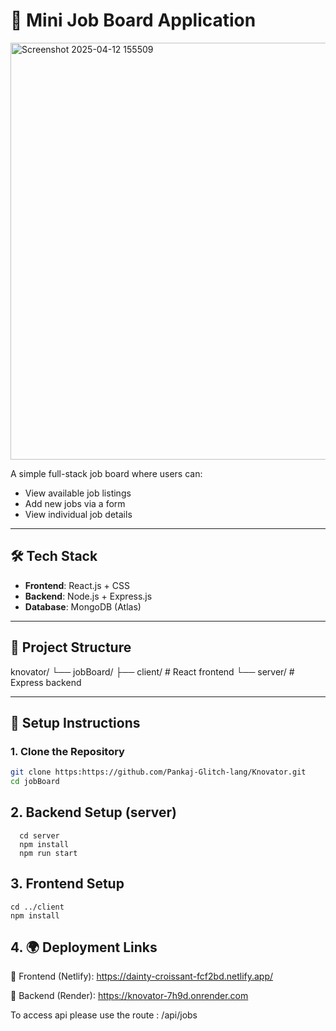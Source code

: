 # 🚀 Mini Job Board Application

<img width="667" alt="Screenshot 2025-04-12 155509" src="https://github.com/user-attachments/assets/f9f0f6d2-f4de-45c3-904f-904455c32572" />


A simple full-stack job board where users can:
- View available job listings  
- Add new jobs via a form  
- View individual job details

---

## 🛠 Tech Stack

- **Frontend**: React.js + CSS  
- **Backend**: Node.js + Express.js  
- **Database**: MongoDB (Atlas)

---

## 📂 Project Structure
knovator/ └── jobBoard/ ├── client/ # React frontend └── server/ # Express backend



---

## 🔧 Setup Instructions

### 1. Clone the Repository

```bash
git clone https:https://github.com/Pankaj-Glitch-lang/Knovator.git
cd jobBoard
```
## 2. Backend Setup (server)
```
  cd server
  npm install
  npm run start
```

## 3. Frontend Setup 
```
cd ../client
npm install

```
## 4. 🌍 Deployment Links
🔗 Frontend (Netlify): https://dainty-croissant-fcf2bd.netlify.app/

🔗 Backend (Render): https://knovator-7h9d.onrender.com

To access api please use the route : /api/jobs









